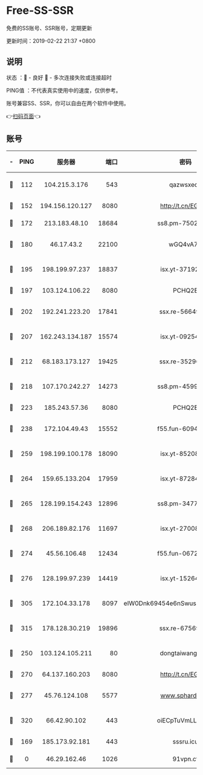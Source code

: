 # Free-SS-SSR

免费的SS账号、SSR账号，定期更新

更新时间：2019-02-22 21:37 +0800

## 说明

状态     ：🙂 - 良好 🙁 - 多次连接失败或连接超时

PING值   ：不代表真实使用中的速度，仅供参考。

账号兼容SS、SSR，你可以自由在两个软件中使用。

👉[扫码页面](https://liesauer.github.io/free-ss-ssr.github.io/)👈

## 账号

|-|PING|服务器|端口|密码|加密方式|区域|
|:----:|:----:|:-----:|-----:|:----:|:----:|:----:|
|🙂|112|104.215.3.176|543|qazwsxedc|aes-256-gcm|JP|
|🙂|152|194.156.120.127|8080|http://t.cn/EGJIyrl|rc4-md5|RU|
|🙂|172|213.183.48.10|18684|ss8.pm-75023090|rc4-md5|RU|
|🙂|180|46.17.43.2|22100|wGQ4vA7D|aes-256-gcm|RU|
|🙂|195|198.199.97.237|18837|isx.yt-37192163|aes-256-cfb|US|
|🙂|197|103.124.106.22|8080|PCHQ2E|rc4-md5|CN|
|🙂|202|192.241.223.20|17841|ssx.re-56649667|aes-256-cfb|US|
|🙂|207|162.243.134.187|15574|isx.yt-09254887|aes-256-cfb|US|
|🙂|212|68.183.173.127|19425|ssx.re-35296250|aes-256-cfb|US|
|🙂|218|107.170.242.27|14273|ss8.pm-45999497|aes-256-cfb|US|
|🙂|223|185.243.57.36|8080|PCHQ2E|rc4-md5|US|
|🙂|238|172.104.49.43|15552|f55.fun-60946179|aes-256-cfb|SG|
|🙂|259|198.199.100.178|18090|isx.yt-85208704|aes-256-cfb|US|
|🙂|264|159.65.133.204|17959|isx.yt-87284897|aes-256-cfb|SG|
|🙂|265|128.199.154.243|12896|ss8.pm-34775520|aes-256-cfb|SG|
|🙂|268|206.189.82.176|11697|isx.yt-27008665|aes-256-cfb|SG|
|🙂|274|45.56.106.48|12434|f55.fun-06722136|aes-256-cfb|US|
|🙂|276|128.199.97.239|14419|isx.yt-15264430|aes-256-cfb|SG|
|🙂|305|172.104.33.178|8097|eIW0Dnk69454e6nSwuspv9DmS201tQ0D|aes-256-cfb|SG|
|🙂|315|178.128.30.219|19896|ssx.re-67569628|aes-256-cfb|SG|
|🙂|250|103.124.105.211|80|dongtaiwang.com|aes-256-cfb|US|
|🙂|270|64.137.160.203|8080|http://t.cn/EGJIyrl|rc4-md5|CA|
|🙂|277|45.76.124.108|5577|www.sphard.com|aes-256-cfb|AU|
|🙂|320|66.42.90.102|443|oiECpTuVmLLxk4Ts|aes-256-cfb|US|
|🙁|169|185.173.92.181|443|sssru.icu|rc4-md5|RU|
|🙁|0|46.29.162.46|1026|91vpn.cf|rc4-md5|RU|
